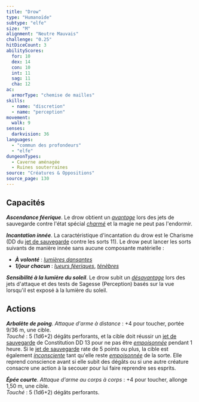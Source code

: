 ```yaml
---
title: "Drow"
type: "Humanoïde"
subtype: "elfe"
size: "M"
alignment: "Neutre Mauvais"
challenge: "0.25"
hitDiceCount: 3
abilityScores:
  for: 10
  dex: 14
  con: 10
  int: 11
  sag: 11
  cha: 12
ac:
  armorType: "chemise de mailles"
skills:
  - name: "discretion"
  - name: "perception"
movement:
  walk: 9
senses:
  darkvision: 36
languages:
  - "commun des profondeurs"
  - "elfe"
dungeonTypes:
  - Caverne aménagée
  - Ruines souterraines
source: "Créatures & Oppositions"
source_page: 130
---
```

## Capacités
_**Ascendance féerique**_. Le drow obtient un [_avantage_](/utiliser-les-caracteristiques/#avantage-et-desavantage) lors des jets de sauvegarde contre l'état spécial [_charmé_](/gerer-la-sante-du-personnage/#charme) et la magie ne peut pas l'endormir.

_**Incantation innée**_. La caractéristique d'incantation du drow est le Charisme (DD du [jet de sauvegarde](/utiliser-les-caracteristiques/#jets-de-sauvegarde) contre les sorts 11). Le drow peut lancer les sorts suivants de manière innée sans aucune composante matérielle :
* _**À volonté**_ : [_lumières dansantes_](/grimoire/lumieres-dansantes/)
* _**1/jour chacun**_ : [_lueurs féeriques_](/grimoire/lueurs-feeriques/), [_ténèbres_](/grimoire/tenebres/)

_**Sensibilité à la lumière du soleil**_. Le drow subit un [_désavantage_](/utiliser-les-caracteristiques/#avantage-et-desavantage) lors des jets d'attaque et des tests de Sagesse (Perception) basés sur la vue lorsqu'il est exposé à la lumière du soleil.

## Actions
_**Arbalète de poing**_. _Attaque d'arme à distance_ : +4 pour toucher, portée 9/36 m, une cible.  
_Touché_ : 5 (1d6+2) dégâts perforants, et la cible doit réussir un [jet de sauvegarde](/utiliser-les-caracteristiques/#jets-de-sauvegarde) de Constitution DD 13 pour ne pas être [_empoisonnée_](/gerer-la-sante-du-personnage/#empoisonne) pendant 1 heure. Si le [jet de sauvegarde](/utiliser-les-caracteristiques/#jets-de-sauvegarde) rate de 5 points ou plus, la cible est également [_inconsciente_](/gerer-la-sante-du-personnage/#inconscient) tant qu'elle reste [_empoisonnée_](/gerer-la-sante-du-personnage/#empoisonne) de la sorte. Elle reprend conscience avant si elle subit des dégâts ou si une autre créature consacre une action à la secouer pour lui faire reprendre ses esprits.

_**Épée courte**_. _Attaque d'arme au corps à corps_ : +4 pour toucher, allonge 1,50 m, une cible.  
_Touché_ : 5 (1d6+2) dégâts perforants.
